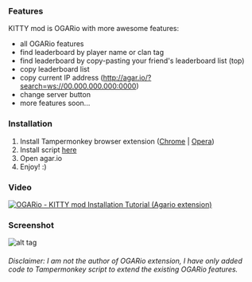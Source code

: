 

### Features 
KITTY mod is OGARio with more awesome features: 
* all OGARio features
* find leaderboard by player name or clan tag
* find leaderboard by copy-pasting your friend's leaderboard list (top)
* copy leaderboard list
* copy current IP address (http://agar.io/?search=ws://00.000.000.000:0000)
* change server button
* more features soon...

### Installation 
1. Install Tampermonkey browser extension ([Chrome](https://chrome.google.com/webstore/detail/tampermonkey/dhdgffkkebhmkfjojejmpbldmpobfkfo) | [Opera](https://addons.opera.com/en/extensions/details/tampermonkey-beta/))
2. Install script [here](https://raw.githubusercontent.com/KindKitty/OGARio-KITTY-mod/master/js/OGARio%20-%20KITTY%20mod.user.js)  
3. Open agar.io
3. Enjoy! :)

### Video

[![OGARio - KITTY mod Installation Tutorial (Agario extension)](https://img.youtube.com/vi/Q7cAXZtUZXo/0.jpg)](https://youtu.be/Q7cAXZtUZXo?t=136)

### Screenshot

![alt tag](http://i.imgur.com/oJWt7D1.png)

###### *Disclaimer: I am not the author of OGARio extension, I have only added code to Tampermonkey script to extend the existing OGARio features.*
